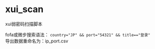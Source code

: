 # xui_scan
xui弱密码扫描脚本

fofa或微步搜索语法：
`country="JP" && port="54321" && title=="登录"`  <br />
导出数据重命名为：ip_port.csv
